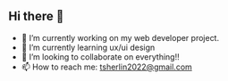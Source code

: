 ## Hi there 👋 

- 🔭 I’m currently working on my web developer project.
- 🌱 I’m currently learning ux/ui design
- 👯 I’m looking to collaborate on everything!!
- 📫 How to reach me: tsherlin2022@gmail.com

  
